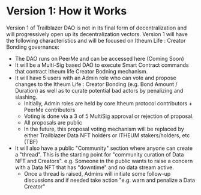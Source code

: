 # Version 1: How it Works

Version 1 of Trailblazer DAO is not in its final form of decentralization and will progressively open up its decentralization vectors. Version 1 will have the following characteristics and will be focused on Itheum Life : Creator Bonding governance:

* The DAO runs on PeerMe and can be accessed here (Coming Soon)
* It will be a Multi-Sig based DAO to execute Smart Contract commands that contract Itheum life Creator Bodning mechanism.
* It will have 5 users with an Admin role who can vote and propose changes to the Itheum Life : Creator Bonding (e.g. Bond Amount / Duration) as well as to curate potential bad actors by penalizing and slashing.&#x20;
  * Initially, Admin roles are held by core Itheum protocol contributors + PeerMe contributors
  * Voting is done via a 3 of 5 MultiSig approval or rejection of proposal.
  * All proposals are public
  * In the future, this proposal voting mechanism will be replaced by either Trailblazer Data NFT holders or ITHEUM stakers/holders, etc (TBF)
* It will also have a public "Community" section where anyone can create a "thread". This is the starting point for "community curation of Data NFT and Creators". e.g. Someone in the public wants to raise a concern with a Data NFT that has "downtime" and no data stream active.
  * Once a thread is raised, Admins will initiate some follow-up discussions and if needed take action "e.g. warn and penalize a Data Creator"

